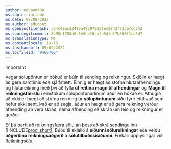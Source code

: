```yaml
---
author: edupont04
ms.topic: include
ms.date: 08/08/2022
ms.author: edupont
ms.openlocfilehash: c64c90ac22485a49297ed3fec0843f733e7cd743
ms.sourcegitcommit: 8b95e1700a9d1e5be16cbfe94fdf7b660f1cd5d7
ms.translationtype: MT
ms.contentlocale: is-IS
ms.lasthandoff: 09/09/2022
ms.locfileid: "9460706"
---
```

> [!IMPORTANT]
> Þegar sölupöntun er bókuð er búin til sending og reikningur. Skjölin er hægt að gera samtímis eða sjálfstætt. Einnig er hægt að stofna hlutaafhendingu og hlutareikning með því að fylla **út reitina magn til afhendingar** og **Magn til reikningsfærslu** í einstökum sölupöntunarlínum áður en bókað er. Athugið að ekki er hægt að stofna reikning úr **sölupöntunum** síðu fyrir eitthvað sem hefur ekki sent. Það er að segja, áður en hægt er að gera reikning verður afhending að vera skráð, nema afhending sé skráð um leið og reikningur er gerður.
>
> Ef þú þarft að reikningsfæra sölu án þess að skrá sendingu inn [!INCLUDE[prod_short](prod_short.md)], Búðu til skjalið á **síðunni sölureikningar** eða veldu **aðgerðina reikningsaðgerð** á **sölutilboðssísíðunni**. Frekari upplýsingar við [Reikningsölu](../sales-how-invoice-sales.md).
